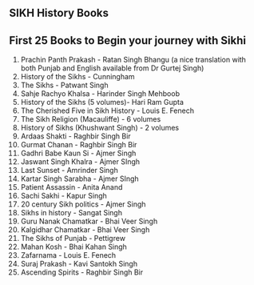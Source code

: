 SIKH History Books
------------------

First 25 Books to Begin your journey with Sikhi
------------------------------------------------

1. Prachin Panth Prakash - Ratan Singh Bhangu (a nice translation with both Punjab and English available from Dr Gurtej Singh)
2. History of the Sikhs - Cunningham
3. The Sikhs - Patwant Singh
4. Sahje Rachyo Khalsa - Harinder Singh Mehboob
5.  History of the Sikhs (5 volumes)- Hari Ram Gupta
6. The Cherished Five in Sikh History - Louis E. Fenech
7. The Sikh Religion (Macauliffe) - 6 volumes
8. History of Sikhs (Khushwant Singh) - 2 volumes
9. Ardaas Shakti - Raghbir Singh Bir
10. Gurmat Chanan - Raghbir Singh Bir
11. Gadhri Babe Kaun Si - Ajmer Singh
12. Jaswant Singh Khalra - Ajmer SIngh
13. Last Sunset - Amrinder Singh
14. Kartar Singh Sarabha - Ajmer SIngh
15. Patient Assassin - Anita Anand
16. Sachi Sakhi - Kapur Singh
17. 20 century Sikh politics - Ajmer Singh
18. Sikhs in history - Sangat Singh
19. Guru Nanak Chamatkar - Bhai Veer Singh
20. Kalgidhar Chamatkar - Bhai Veer Singh
21. The Sikhs of Punjab - Pettigrew
22. Mahan Kosh - Bhai Kahan Singh
23. Zafarnama - Louis E. Fenech
24. Suraj Prakash - Kavi Santokh Singh
25. Ascending Spirits - Raghbir Singh Bir
